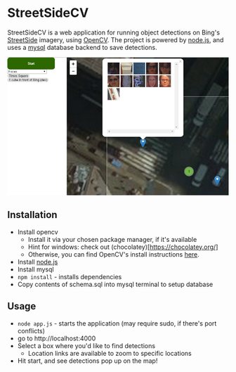 StreetSideCV
============

StreetSideCV is a web application for running object detections on Bing's
[StreetSide](http://www.microsoft.com/maps/streetside.aspx) imagery, using
[OpenCV](http://opencv.org/). The project is powered by
[node.js](https://nodejs.org/), and uses a [mysql](https://www.mysql.com/)
database backend to save detections.

![Screenshot](screenshot.png)

Installation
------------
- Install opencv
  - Install it via your chosen package manager, if it's available
  - Hint for windows: check out (chocolatey)[https://chocolatey.org/]
  - Otherwise, you can find OpenCV's install instructions [here](http://docs.opencv.org/doc/tutorials/introduction/linux_install/linux_install.html).
- Install [node.js](https://nodejs.org/)
- Install mysql
- `npm install` - installs dependencies
- Copy contents of schema.sql into mysql terminal to setup database

Usage
-----
- `node app.js` - starts the application (may require sudo, if there's port conflicts)
- go to http://localhost:4000
- Select a box where you'd like to find detections
  - Location links are available to zoom to specific locations
- Hit start, and see detections pop up on the map!

